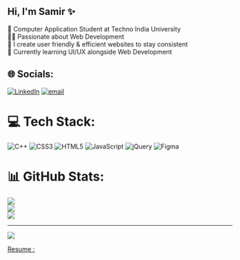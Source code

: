 ## Hi, I'm Samir ✨

🧠 Computer Application Student at Techno India University<br> 
✍🏻 Passionate about Web Development<br>
🚀 I create user friendly & efficient websites to stay consistent<br>
💫 Currently learning UI/UX alongside Web Development<br>

## 🌐 Socials:
[![LinkedIn](https://img.shields.io/badge/LinkedIn-%230077B5.svg?logo=linkedin&logoColor=white)](https://www.linkedin.com/in/samir-kumar-singh-62a2452a5?lipi=urn%3Ali%3Apage%3Ad_flagship3_profile_view_base_contact_details%3BeoQFWD8kTWa%2B3Czz467KVQ%3D%3D) [![email](https://img.shields.io/badge/Email-D14836?logo=gmail&logoColor=white)](mailto:sammad0104@gmail.com) 

# 💻 Tech Stack:
![C++](https://img.shields.io/badge/c++-%2300599C.svg?style=for-the-badge&logo=c%2B%2B&logoColor=white) ![CSS3](https://img.shields.io/badge/css3-%231572B6.svg?style=for-the-badge&logo=css3&logoColor=white) ![HTML5](https://img.shields.io/badge/html5-%23E34F26.svg?style=for-the-badge&logo=html5&logoColor=white) ![JavaScript](https://img.shields.io/badge/javascript-%23323330.svg?style=for-the-badge&logo=javascript&logoColor=%23F7DF1E) ![jQuery](https://img.shields.io/badge/jquery-%230769AD.svg?style=for-the-badge&logo=jquery&logoColor=white) ![Figma](https://img.shields.io/badge/figma-%23F24E1E.svg?style=for-the-badge&logo=figma&logoColor=white)
# 📊 GitHub Stats:
![](https://github-readme-stats.vercel.app/api?username=samirmad01&theme=merko&hide_border=false&include_all_commits=false&count_private=false)<br/>
![](https://nirzak-streak-stats.vercel.app/?user=samirmad01&theme=merko&hide_border=false)<br/>
![](https://github-readme-stats.vercel.app/api/top-langs/?username=samirmad01&theme=merko&hide_border=false&include_all_commits=false&count_private=false&layout=compact)

---
[![](https://visitcount.itsvg.in/api?id=samirmad01&icon=0&color=0)](https://visitcount.itsvg.in)

[Resume : ](<Samir_Kumar_Singh_resume (3).pdf>)

<!-- Proudly created with GPRM ( https://gprm.itsvg.in ) -->
